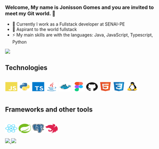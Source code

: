 ### Welcome, My name is Jonisson Gomes and you are invited to meet my Git world. 🚀

- 🔭 Currently I work as a Fullstack developer at SENAI-PE
- 🌱 Aspirant to the world fullstack
- ⚡ My main skills are with the languages: Java, JavaScript, Typescript, Python
<div>
  <a href="https://www.linkedin.com/in/jonisson-gomes-pe/" target="_blank">
    <img src="https://img.shields.io/badge/-LinkedIn-%230077B5?style=for-the-badge&logo=linkedin&logoColor=white" target="_blank">
  </a>   
</div>

##  Technologies
<div style="display: inline_block">
  <br>
  <img align="center" alt="Joni-Js" height="30" width="40" src="https://raw.githubusercontent.com/devicons/devicon/master/icons/javascript/javascript-plain.svg">
  <img align="center" alt="Joni-Python" height="30" width="40" src="https://raw.githubusercontent.com/devicons/devicon/master/icons/python/python-original.svg">
  <img align="center" alt="Joni-Ts" height="30" width="40" src="https://raw.githubusercontent.com/devicons/devicon/master/icons/typescript/typescript-plain.svg">
  <img align="center" alt="Joni-Java" height="30" width="40" src="https://github.com/devicons/devicon/blob/master/icons/java/java-original.svg">
  <img align="center" alt="Joni-Docker" height="30" width="40" src="https://github.com/devicons/devicon/blob/master/icons/docker/docker-original.svg">
  <img align="center" alt="Joni-Figma" height="30" width="40" src="https://github.com/devicons/devicon/blob/master/icons/figma/figma-original.svg">
  <img align="center" alt="Joni-Git" height="30" width="40" src="https://github.com/devicons/devicon/blob/master/icons/github/github-original.svg">
  <img align="center" alt="Joni-Html" height="30" width="40" src="https://github.com/devicons/devicon/blob/master/icons/html5/html5-original.svg">
  <img align="center" alt="Joni-Css" height="30" width="40" src="https://github.com/devicons/devicon/blob/master/icons/css3/css3-original.svg">
  <img align="center" alt="Joni-Linux" height="30" width="40" src="https://github.com/devicons/devicon/blob/master/icons/linux/linux-original.svg">
</div>
<br>
  
##  Frameworks and other tools
<div style="display: inline_block">
  <br>
  <img align="center" alt="Joni-React" height="30" width="40" src="https://raw.githubusercontent.com/devicons/devicon/master/icons/react/react-original.svg">
  <img align="center" alt="Joni-Spring" height="30" width="40" src="https://github.com/devicons/devicon/blob/master/icons/spring/spring-original.svg">
  <img align="center" alt="Joni-Postgres" height="30" width="40" src="https://github.com/devicons/devicon/blob/master/icons/postgresql/postgresql-original.svg">
  <img align="center" alt="Joni-Postgres" height="30" width="40" src="https://github.com/devicons/devicon/blob/master/icons/nestjs/nestjs-plain.svg">
</div>
</br>

<div style="display: flex">
</br>
  <a href="https://beacons.ai/JonissonGomes">
     <img height="200em" src="https://github-readme-stats.vercel.app/api/top-langs/?username=JonissonGomes&layout=compact&langs_count=16&theme=nord"/>
     <img height="200em" src="https://github-readme-stats.vercel.app/api?username=JonissonGomes&show_icons=true&theme=nord&include_all_commits=true&count_private=true"/>
</div>
